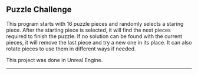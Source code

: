 Puzzle Challenge
-----------------------------------------------------------------------------------------------------------------

This program starts with 16 puzzle pieces and randomly selects a staring piece.
After the starting piece is selected, it will find the next pieces required to finish the puzzle.
If no solution can be found with the current pieces, it will remove the last piece and try a new one in its place.
It can also rotate pieces to use them in different ways if needed. 

This project was done in Unreal Engine.

------------------------------------------------------------------------------------------------------------------
